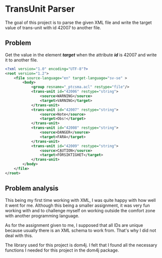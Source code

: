 # TransUnit Parser
The goal of this project is to parse the given XML file and write the target value of trans-unit with id 42007 to another file.
## Problem

Get the value in the element **_target_** when the attribute **_id_** is 42007 and write it to another file.
```XML
<?xml version="1.0" encoding="UTF-8"?>
<root version="1.2">
	<file source-language="en" target-language="sv-se" >
		<body>
			<group resname="_ptcsma.acl" restype="file"/>
			<trans-unit id="42006" restype="string">
				<source>WARNING</source>
				<target>VARNING</target>
			</trans-unit>
			<trans-unit id="42007" restype="string">
				<source>Note</source>
				<target>Obs!</target>
			</trans-unit>
			<trans-unit id="42008" restype="string">
				<source>DANGER</source>
				<target>FARA</target>
			</trans-unit>
			<trans-unit id="42009" restype="string">
				<source>CAUTION</source>
				<target>FÖRSIKTIGHET</target>
			</trans-unit>
		</body>
	</file>
</root>
```
## Problem analysis
This being my first time working with XML, I was quite happy with how well it went for me. Although this being a smaller assignment,
it was very fun working with and to challenge myself on working outside the comfort zone with another programming language.

As for the assignment given to me, I supposed that all IDs are unique because usually there is an XML schema to work from. That's
why I did not deal with this. 

The library used for this project is dom4j. I felt that I found all the necessary functions I needed for this project in the dom4j package.